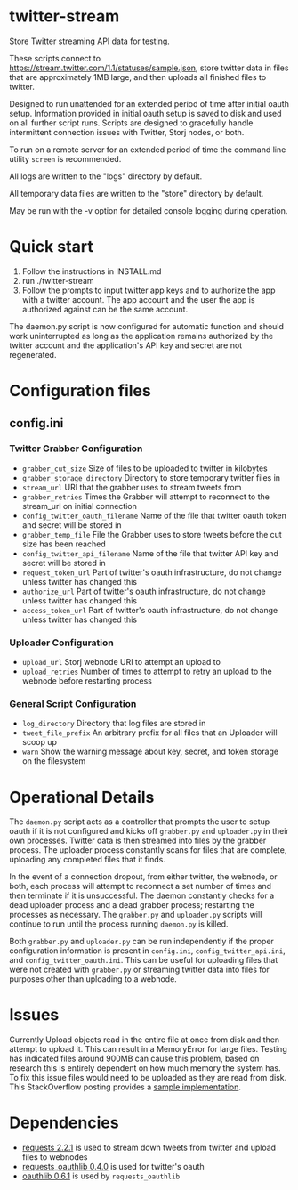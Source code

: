 twitter-stream
==============

Store Twitter streaming API data for testing.

These scripts connect to https://stream.twitter.com/1.1/statuses/sample.json, store twitter data in files that are approximately 1MB large, and then uploads all finished files to twitter.

Designed to run unattended for an extended period of time after initial oauth setup. Information provided in initial oauth setup is saved to disk and used on all further script runs. Scripts are designed to gracefully handle intermittent connection issues with Twitter, Storj nodes, or both.

To run on a remote server for an extended period of time the command line utility `screen` is recommended.

All logs are written to the "logs" directory by default.

All temporary data files are written to the "store" directory by default.

May be run with the -v option for detailed console logging during operation.

# Quick start
1. Follow the instructions in INSTALL.md
1. run ./twitter-stream
2. Follow the prompts to input twitter app keys and to authorize the app with a twitter account. 
   The app account and the user the app is authorized against can be the same account.

The daemon.py script is now configured for automatic function and should work uninterrupted as long as the application remains authorized by the twitter account and the application's API key and secret are not regenerated.

# Configuration files
## config.ini
### Twitter Grabber Configuration
* `grabber_cut_size` Size of files to be uploaded to twitter in kilobytes
* `grabber_storage_directory` Directory to store temporary twitter files in
* `stream_url` URI that the grabber uses to stream tweets from
* `grabber_retries` Times the Grabber will attempt to reconnect to the stream_url on initial connection
* `config_twitter_oauth_filename` Name of the file that twitter oauth token and secret will be stored in
* `grabber_temp_file` File the Grabber uses to store tweets before the cut size has been reached
* `config_twitter_api_filename` Name of the file that twitter API key and secret will be stored in
* `request_token_url` Part of twitter's oauth infrastructure, do not change unless twitter has changed this
* `authorize_url` Part of twitter's oauth infrastructure, do not change unless twitter has changed this
* `access_token_url` Part of twitter's oauth infrastructure, do not change unless twitter has changed this

### Uploader Configuration
* `upload_url` Storj webnode URI to attempt an upload to
* `upload_retries` Number of times to attempt to retry an upload to the webnode before restarting process

### General Script Configuration
* `log_directory` Directory that log files are stored in
* `tweet_file_prefix` An arbitrary prefix for all files that an Uploader will scoop up
* `warn` Show the warning message about key, secret, and token storage on the filesystem


# Operational Details
The `daemon.py` script acts as a controller that prompts the user to setup oauth if it is not configured and kicks off `grabber.py` and `uploader.py` in their own processes. Twitter data is then streamed into files by the grabber process. The uploader process constantly scans for files that are complete, uploading any completed files that it finds. 

In the event of a connection dropout, from either twitter, the webnode, or both, each process will attempt to reconnect a set number of times and then terminate if it is unsuccessful. The daemon constantly checks for a dead uploader process and a dead grabber process; restarting the processes as necessary. The `grabber.py` and `uploader.py` scripts will continue to run until the process running `daemon.py` is killed.

Both `grabber.py` and `uploader.py` can be run independently if the proper configuration information is present in `config.ini`, `config_twitter_api.ini`, and `config_twitter_oauth.ini`. This can be useful for uploading files that were not created with `grabber.py` or streaming twitter data into files for purposes other than uploading to a webnode.


# Issues
Currently Upload objects read in the entire file at once from disk and then attempt to upload it. This can result in a MemoryError for large files. Testing has indicated files around 900MB can cause this problem, based on research this is entirely dependent on how much memory the system has. To fix this issue files would need to be uploaded as they are read from disk. This StackOverflow posting provides a [sample implementation](http://stackoverflow.com/a/16221027).

# Dependencies
* [requests 2.2.1](https://pypi.python.org/pypi/requests) is used to stream down tweets from twitter and upload files to webnodes
* [requests_oauthlib 0.4.0](https://github.com/requests/requests-oauthlib/tree/v0.4.0) is used for twitter's oauth
* [oauthlib 0.6.1](https://pypi.python.org/pypi/oauthlib) is used by `requests_oauthlib`